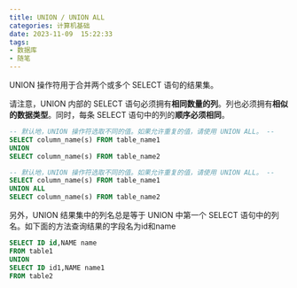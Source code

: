 ```yaml
---
title: UNION / UNION ALL
categories: 计算机基础
date: 2023-11-09  15:22:33
tags: 
- 数据库
- 随笔
---
```


UNION 操作符用于合并两个或多个 SELECT 语句的结果集。

请注意，UNION 内部的 SELECT 语句必须拥有**相同数量的列**。列也必须拥有**相似的数据类型**。同时，每条 SELECT 语句中的列的**顺序必须相同**。

```sql
-- 默认地，UNION 操作符选取不同的值。如果允许重复的值，请使用 UNION ALL。 --
SELECT column_name(s) FROM table_name1
UNION
SELECT column_name(s) FROM table_name2

-- 默认地，UNION 操作符选取不同的值。如果允许重复的值，请使用 UNION ALL。 --
SELECT column_name(s) FROM table_name1
UNION ALL
SELECT column_name(s) FROM table_name2
```

另外，UNION 结果集中的列名总是等于 UNION 中第一个 SELECT 语句中的列名。如下面的方法查询结果的字段名为id和name

```sql
SELECT ID id,NAME name
FROM table1
UNION
SELECT ID id1,NAME name1
FROM table2
```

